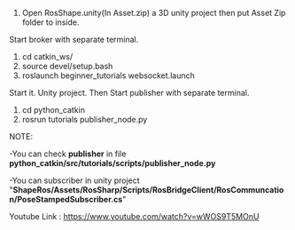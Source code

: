 1) Open RosShape.unity(In Asset.zip) a 3D unity project then put Asset Zip folder to inside. 

Start broker with separate terminal.
1) cd catkin_ws/ 
2) source devel/setup.bash 
3) roslaunch beginner_tutorials websocket.launch 

Start it. Unity project. Then Start publisher with separate terminal.
1) cd python_catkin
2) rosrun tutorials publisher_node.py

NOTE: 

-You can check **publisher** in file **python_catkin/src/tutorials/scripts/publisher_node.py**

-You can subscriber in unity project "**ShapeRos/Assets/RosSharp/Scripts/RosBridgeClient/RosCommuncation/PoseStampedSubscriber.cs**"

Youtube Link : https://www.youtube.com/watch?v=wWOS9T5MOnU
